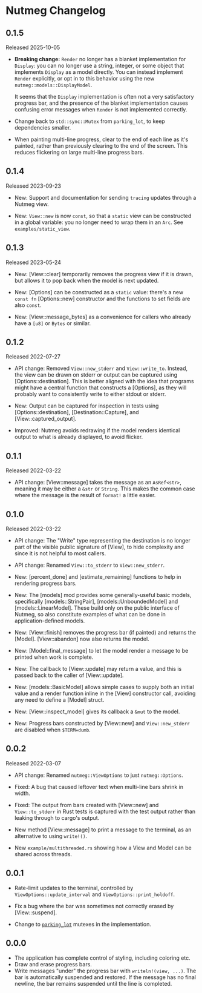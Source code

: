 # Nutmeg Changelog

## 0.1.5

Released 2025-10-05

- **Breaking change:** `Render` no longer has a blanket implementation for `Display`: you can no longer use a string, integer, or some object that implements `Display` as a model directly. You can instead implement `Render` explicitly, or opt in to this behavior using the new `nutmeg::models::DisplayModel`.

  It seems that the `Display` implementation is often not a very satisfactory progress bar, and the presence of the blanket implementation causes confusing error messages when `Render` is not implemented correctly.

- Change back to `std::sync::Mutex` from `parking_lot`, to keep dependencies smaller.

- When painting multi-line progress, clear to the end of each line as it's painted, rather than previously clearing to the end of the screen. This reduces flickering on large multi-line progress bars.

## 0.1.4

Released 2023-09-23

- New: Support and documentation for sending `tracing` updates through a Nutmeg view.

- New: `View::new` is now `const`, so that a `static` view can be constructed in
  a global variable: you no longer need to wrap them in an `Arc`. See `examples/static_view`.

## 0.1.3

Released 2023-05-24

- New: [View::clear] temporarily removes the progress view if it is drawn, but
  allows it to pop back when the model is next updated.

- New: [Options] can be constructed as a `static` value: there's a new
  `const fn` [Options::new] constructor and the functions to set fields are also
  `const`.

- New: [View::message_bytes] as a convenience for callers who already have
  a `[u8]` or `Bytes` or similar.

## 0.1.2

Released 2022-07-27

- API change: Removed `View::new_stderr` and `View::write_to`. Instead, the view
  can be drawn on stderr or output can be captured using [Options::destination].
  This is better aligned with the idea that programs might have a central function
  that constructs a [Options], as they will probably want to consistently
  write to either stdout or stderr.

- New: Output can be captured for inspection in tests using [Options::destination],
  [Destination::Capture], and [View::captured_output].

- Improved: Nutmeg avoids redrawing if the model renders identical output to what
  is already displayed, to avoid flicker.

## 0.1.1

Released 2022-03-22

- API change: [View::message] takes the message as an `AsRef<str>`, meaning
  it may be either a `&str` or `String`. This makes the common case where
  the message is the result of `format!` a little easier.

## 0.1.0

Released 2022-03-22

- API change: The "Write" type representing the destination is no longer
  part of the visible public signature of [View], to hide complexity and
  since it is not helpful to most callers.

- API change: Renamed `View::to_stderr` to `View::new_stderr`.

- New: [percent_done] and [estimate_remaining] functions to help in rendering progress bars.

- New: The [models] mod provides some generally-useful basic models,
  specifically [models::StringPair], [models::UnboundedModel] and [models::LinearModel].
  These build only on the public interface of Nutmeg, so also constitute examples of what can be done in
  application-defined models.

- New: [View::finish] removes the progress bar (if painted) and returns the [Model].
  [View::abandon] now also returns the model.

- New: [Model::final_message] to let the model render a message to be printed when work
  is complete.

- New: The callback to [View::update] may return a value, and this is passed back to the caller
  of [View::update].

- New: [models::BasicModel] allows simple cases to supply both an initial value
  and a render function inline in the [View] constructor call, avoiding any
  need to define a [Model] struct.

- New: [View::inspect_model] gives its callback a `&mut` to the model.

- New: Progress bars constructed by [View::new] and `View::new_stderr` are disabled when
  `$TERM=dumb`.

## 0.0.2

Released 2022-03-07

- API change: Renamed `nutmeg::ViewOptions` to just `nutmeg::Options`.

- Fixed: A bug that caused leftover text when multi-line bars shrink in width.

- Fixed: The output from bars created with [View::new] and `View::to_stderr` in
  Rust tests is captured with the test output rather than leaking through
  to cargo's output.

- New method [View::message] to print a message to the terminal, as an alternative
  to using `write!()`.

- New `example/multithreaded.rs` showing how a View and Model can be shared
  across threads.

## 0.0.1

- Rate-limit updates to the terminal, controlled by
  `ViewOptions::update_interval` and `ViewOptions::print_holdoff`.

- Fix a bug where the bar was sometimes not correctly erased
  by [View::suspend].

- Change to [`parking_lot`](https://docs.rs/parking_lot) mutexes in the implementation.

## 0.0.0

- The application has complete control of styling, including coloring etc.
- Draw and erase progress bars.
- Write messages "under" the progress bar with `writeln!(view, ...)`. The
  bar is automatically suspended and restored. If the message has no final
  newline, the bar remains suspended until the line is completed.
